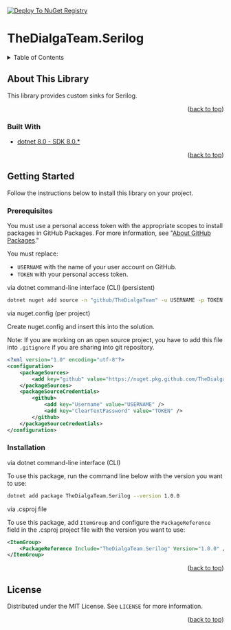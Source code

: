 <div id="top"></div>

[![Deploy To NuGet Registry](https://github.com/TheDialgaTeam/TheDialgaTeam.Microsoft.Extensions.Logging/actions/workflows/deploy.yml/badge.svg)](https://github.com/TheDialgaTeam/TheDialgaTeam.Microsoft.Extensions.Logging/actions/workflows/deploy.yml)

# TheDialgaTeam.Serilog

<details>
  <summary>Table of Contents</summary>
  <ol>
    <li>
      <a href="#about-the-project">About The Project</a>
      <ul>
        <li><a href="#built-with">Built With</a></li>
      </ul>
    </li>
    <li>
      <a href="#getting-started">Getting Started</a>
      <ul>
        <li><a href="#prerequisites">Prerequisites</a></li>
        <li><a href="#installation">Installation</a></li>
      </ul>
    </li>
    <li><a href="#license">License</a></li>
  </ol>
</details>

## About This Library

This library provides custom sinks for Serilog.

<p align="right">(<a href="#top">back to top</a>)</p>

### Built With

* [dotnet 8.0 - SDK 8.0.*](https://dotnet.microsoft.com/download/dotnet/8.0)

<p align="right">(<a href="#top">back to top</a>)</p>

## Getting Started

Follow the instructions below to install this library on your project.

### Prerequisites

You must use a personal access token with the appropriate scopes to install packages in GitHub Packages. For more information, see "[About GitHub Packages](https://docs.github.com/en/packages/learn-github-packages/about-github-packages#authenticating-to-github-packages)."

You must replace:
* `USERNAME` with the name of your user account on GitHub.
* `TOKEN` with your personal access token.

via dotnet command-line interface (CLI) (persistent)

```sh
dotnet nuget add source -n "github/TheDialgaTeam" -u USERNAME -p TOKEN --store-password-in-clear-text https://nuget.pkg.github.com/TheDialgaTeam/index.json
```

via nuget.config (per project)

Create nuget.config and insert this into the solution.

Note: If you are working on an open source project, you have to add this file into `.gitignore` if you are sharing into git repository.

```xml
<?xml version="1.0" encoding="utf-8"?>
<configuration>
    <packageSources>
        <add key="github" value="https://nuget.pkg.github.com/TheDialgaTeam/index.json" />
    </packageSources>
    <packageSourceCredentials>
        <github>
            <add key="Username" value="USERNAME" />
            <add key="ClearTextPassword" value="TOKEN" />
        </github>
    </packageSourceCredentials>
</configuration>
```

### Installation

via dotnet command-line interface (CLI)

To use this package, run the command line below with the version you want to use:

```sh
dotnet add package TheDialgaTeam.Serilog --version 1.0.0
```

via .csproj file

To use this package, add `ItemGroup` and configure the `PackageReference` field in the .csproj project file with the version you want to use:

```xml
<ItemGroup>
    <PackageReference Include="TheDialgaTeam.Serilog" Version="1.0.0" />
</ItemGroup>
```

<p align="right">(<a href="#top">back to top</a>)</p>

## License

Distributed under the MIT License. See `LICENSE` for more information.

<p align="right">(<a href="#top">back to top</a>)</p>
